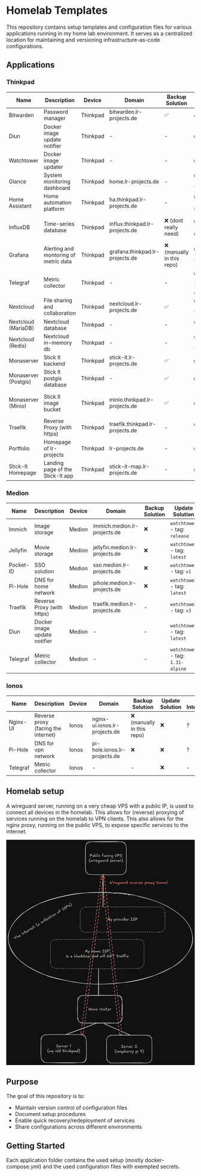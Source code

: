 # Homelab Templates

This repository contains setup templates and configuration files for various applications running in my home lab environment. It serves as a centralized location for maintaining and versioning infrastructure-as-code configurations.

## Applications

### Thinkpad

| Name          | Description                          | Device   | Domain                  | Backup Solution | Update Solution | SSO Integration |
|---------------|--------------------------------------|----------|-------------------------|-----------------|-----------------|------------------|
| Bitwarden     | Password manager                    | Thinkpad | bitwarden.lr-projects.de | ✅              | `cron`              | must be standalone |
| Diun          | Docker image update notifier        | Thinkpad | -      |  -             | `manual`              | - |
| Watchtower    | Docker image updater        | Thinkpad | -      | -              | `manual`              | - |
| Glance        | System monitoring dashboard         | Thinkpad | home.lr-projects.de    | -               | `watchtower` - tag: `latest`              | - |
| Home Assistant| Home automation platform            | Thinkpad | ha.thinkpad.lr-projects.de | -          | `watchtower` - tag: `stable`              | ✅ |
| InfluxDB      | Time-series database                | Thinkpad | influx.thinkpad.lr-projects.de  | ❌ (dont really need) | `watchtower` - tag: `2.6-ubuntu`    | ❌ (community edition not possible)|
| Grafana      | Alerting and montoring of metric data                | Thinkpad | grafana.thinkpad.lr-projects.de  | ❌ (manually in this repo)             | `watchtower` - tag: `latest` | ✅ | 
| Telegraf      | Metric collector                | Thinkpad | -  | -              | `watchtower` - tag: `1.31-alpine`                 | - |
| Nextcloud     | File sharing and collaboration      | Thinkpad | nextcloud.lr-projects.de | ✅              | `watchtower` - tag: `latest`               | ✅ |
| Nextcloud (MariaDB)     | Nextcloud database      | Thinkpad | - | -              | `watchtower` - tag: `lts`               | - |
| Nextcloud (Redis)     | Nextcloud in-memory db      | Thinkpad | - | -              | `watchtower` - tag: `latest`               | - |
| Monaserver       | Stick It backend                 | Thinkpad | stick-it.lr-projects.de   | ✅              | `manual`              | - |
| Monaserver (Postgis)      | Stick It postgis database                 | Thinkpad | -   | ✅              | `manual`              | - |
| Monaserver (Minio)      | Stick It image bucket                 | Thinkpad | minio.thinkpad.lr-projects.de   | ✅              | `manual`              | ❌ (community edition not possible) |
| Traefik      | Reverse Proxy (with https)                 | Thinkpad | traefik.thinkpad.lr-projects.de   | -              | `watchtower` - tag: `v3` | ✅  |
| Portfolio      | Homepage of lr-projects                 | Thinkpad | lr-projects.de   | -              | `manual` | - |
| Stick-It Homepage      | Landing page of the Stick-It app| Thinkpad | stick-it-map.lr-projects.de   | -              | `manual` | - |


### Medion

| Name          | Description                          | Device   | Domain                  | Backup Solution | Update Solution | SSO Integration |
|---------------|--------------------------------------|----------|-------------------------|-----------------|-----------------|-----------------|
| Immich           | Image storage | Medion | immich.medion.lr-projects.de |  ❌             |`watchtower` - tag: `release`| ✅ |
| Jellyfin         | Movie storage | Medion | jellyfin.medion.lr-projects.de      |  ❌             |`watchtower` - tag: `latest` | ✅ |
| Pocket-ID        | SSO solution         | Medion | sso.medion.lr-projects.de      |  ❌             |`watchtower` - tag: `v1`               | ✅ |
| Pi-Hole          | DNS for home network         | Medion | pihole.medion.lr-projects.de      |  ❌             | `watchtower` - tag: `latest`       | ? |
| Traefik      | Reverse Proxy (with https)                 | Medion | traefik.medion.lr-projects.de   | -              |`watchtower` - tag: `v3`   | ✅ |
| Diun          | Docker image update notifier        | Medion | -      |  -             | `watchtower` - tag: `latest` | - |
| Telegraf      | Metric collector                | Medion | -  | -              | `watchtower` - tag: `1.31-alpine`  | - |


### Ionos

| Name          | Description                          | Device   | Domain                  | Backup Solution | Update Solution | SSO Integration |
|---------------|--------------------------------------|----------|-------------------------|-----------------|-----------------|-----------------|
| Nginx-UI      | Reverse proxy (facing the internet)           | Ionos | nginx-ui.ionos.lr-projects.de |  ❌ (manually in this repo)            | ❌              | ? |
| Pi-Hole       | DNS for vpn network         | Ionos | pi-hole.ionos.lr-projects.de      |  ❌             | ❌               | ? |
| Telegraf      | Metric collector                | Ionos | -  | -              | ❌                 | - |

## Homelab setup

A wireguard server, running on a very cheap VPS with a public IP, is used to connect all devices in the homelab.
This allows for (reverse) proxying of services running on the homelab to VPN clients. 
This also allows for the nginx proxy, running on the public VPS, to expose specific services to the internet.

![image](./images/setup.png)


## Purpose

The goal of this repository is to:
- Maintain version control of configuration files
- Document setup procedures
- Enable quick recovery/redeployment of services
- Share configurations across different environments

## Getting Started

Each application folder contains the used setup (mostly docker-compose.yml) and the used configuration files with exempted secrets.
